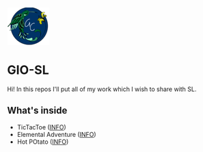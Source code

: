![alt text](https://github.com/giovannetor/Trinacry/blob/main/perlogo_small.png)

# GIO-SL

Hi! In this repos I'll put all of my work which I wish to share with SL.

## What's inside

- TicTacToe ([INFO](https://github.com/giovannetor/GIO-SL/blob/master/Tris/README.md))
- Elemental Adventure ([INFO](https://github.com/giovannetor/GIO-SL/blob/master/Elemental%20Adventure/README.md))
- Hot POtato ([INFO]())